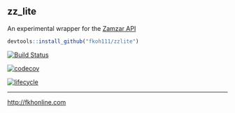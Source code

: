 ## zz_lite  

An experimental wrapper for the [Zamzar API](https://www.zamzar.com/)  

```r
devtools::install_github("fkoh111/zzlite")
```

[![Build Status](https://travis-ci.com/fkoh111/zzlite.svg?branch=develop)](https://travis-ci.com/fkoh111/zzlite)  

[![codecov](https://codecov.io/gh/fkoh111/zzlite/branch/develop/graph/badge.svg)](https://codecov.io/gh/fkoh111/zz_lite)  

[![lifecycle](https://img.shields.io/badge/lifecycle-experimental-orange.svg)](https://www.tidyverse.org/lifecycle/#experimental)  


---

http://fkhonline.com
